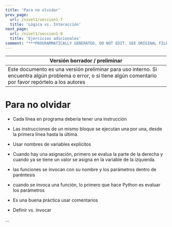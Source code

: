 ```yaml
---
title: 'Para no olvidar'
prev_page:
  url: /nivel1/seccion1-7
  title: 'Lógica vs. Interacción'
next_page:
  url: /nivel1/seccion1-9
  title: 'Ejercicios adicionales'
comment: "***PROGRAMMATICALLY GENERATED, DO NOT EDIT. SEE ORIGINAL FILES IN /content***"
---
```

Versión borrador / preliminar |
-------------------|
Este documento es una versión preliminar para uso interno. Si encuentra algún problema o error, o si tiene algún comentario por favor repórtelo a los autores|


# Para no olvidar


* Cada línea en programa debería tener una instrucción
* Las instrucciones de un mismo bloque se ejecutan una por una, desde la primera línea hasta la última.

* Usar nombres de variables explícitos

* Cuando hay una asignación, primero se evalua la parte de la derecha y cuando ya se tiene un valor se asigna en la variable de la izquierda.

* las funciones se invocan con su nombre y los parámetros dentro de paréntesis

* cuando se invoca una función, lo primero que hace Python es evaluar los parámetros

* Es una buena práctica usar comentarios


* Definir vs. invocar




...